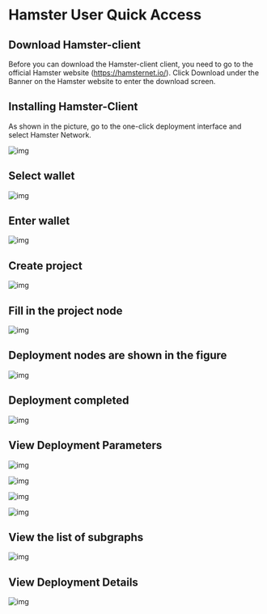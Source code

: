 # Hamster User Quick Access

## Download Hamster-client

Before you can download the Hamster-client client, you need to go to the official Hamster website (https://hamsternet.io/). Click Download under the Banner on the Hamster website to enter the download screen.



## Installing Hamster-Client

As shown in the picture, go to the one-click deployment interface and select Hamster Network.

![img](consumer.assets/u2971.png)



## Select wallet

![img](consumer.assets/u2972.png)



## Enter wallet

![img](consumer.assets/u2974.png)



## Create project

![img](consumer.assets/u2976.png)



## Fill in the project node

![img](consumer.assets/u2978.png)



## Deployment nodes are shown in the figure

![img](consumer.assets/u2981.png)



## Deployment completed

![img](consumer.assets/u2982.png)



## View Deployment Parameters

![img](consumer.assets/u2984.png)

![img](consumer.assets/u2986.png)

![img](consumer.assets/u2987.png)

![img](consumer.assets/u2988.png)



## View the list of subgraphs

![img](consumer.assets/u2989.png)



## View Deployment Details

![img](consumer.assets/u2991.png)